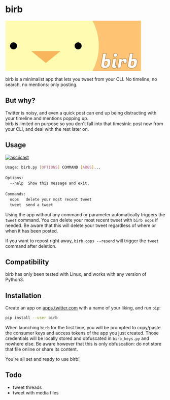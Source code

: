 # birb

![birb](images/birb.png)

birb is a minimalist app that lets you tweet from your CLI. No timeline, no search, no mentions: only posting.

## But why?

Twitter is noisy, and even a quick post can end up being distracting with your timeline and mentions popping up.\
birb is limited on purpose so you don't fall into that timesink: post now from your CLI, and deal with the rest later on.

## Usage

[![asciicast](https://asciinema.org/a/177047.png)](https://asciinema.org/a/177047)

```sh
Usage: birb.py [OPTIONS] COMMAND [ARGS]...

Options:
  --help  Show this message and exit.

Commands:
  oops   delete your most recent tweet
  tweet  send a tweet
```

Using the app without any command or parameter automatically triggers the `tweet` command.
You can delete your most recent tweet with `birb oops` if needed.
Be aware that this will delete your tweet regardless of where or when it has been posted.

If you want to repost right away, `birb oops --resend` will trigger the `tweet` command after deletion.

## Compatibility

birb has only been tested with Linux, and works with any version of Python3.

## Installation

Create an app on [apps.twitter.com](https://apps.twitter.com) with a name of your liking, and run `pip`:

```sh
pip install --user birb
```

When launching `birb` for the first time, you will be prompted to copy/paste the consumer keys and access tokens of the app you just created.
Those credentials will be locally stored and obfuscated in `birb_keys.py` and nowhere else.
Be aware however that this is only obfuscation: do not store that file online or share its content.

You're all set and ready to use birb!

## Todo

* tweet threads
* tweet with media files
